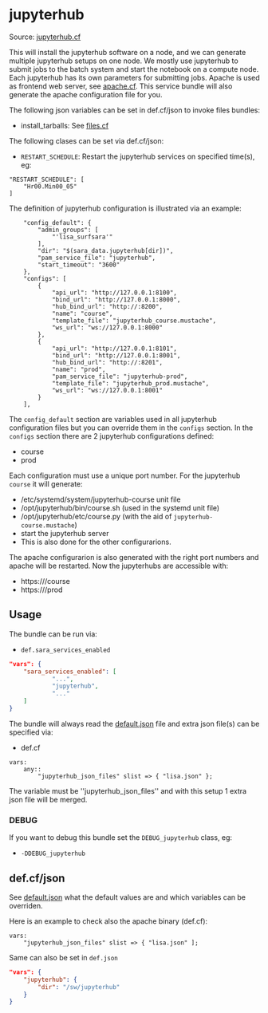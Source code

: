 # jupyterhub

Source: [jupyterhub.cf](/services/jupyterhub.cf)


This will install the jupyterhub software on a node, and we can generate multiple jupyterhub setups on
one node. We mostly use jupyterhub to submit jobs to the batch system and start the notebook on a compute
node. Each jupyterhub has its own parameters for submitting jobs. Apache is used as frontend web server,
see [apache.cf](/services/apache.cf). This service bundle will also generate the apache configuration
file for you.

The following json variables can be set in def.cf/json to  invoke files bundles:
 * install_tarballs: See [files.cf](/masterfiles/lib/scl/files.cf)

The following clases can be set via def.cf/json:
 *  `RESTART_SCHEDULE`:  Restart the jupyterhub services on specified time(s), eg:
```
"RESTART_SCHEDULE": [
    "Hr00.Min00_05"
]
```

The definition of jupyterhub configuration is illustrated via an example:
```
    "config_default": {
        "admin_groups": [
            "'lisa_surfsara'"
        ],
        "dir": "$(sara_data.jupyterhub[dir])",
        "pam_service_file": "jupyterhub",
        "start_timeout": "3600"
    },
    "configs": [
        {
            "api_url": "http://127.0.0.1:8100",
            "bind_url": "http://127.0.0.1:8000",
            "hub_bind_url": "http://:8200",
            "name": "course",
            "template_file": "jupyterhub_course.mustache",
            "ws_url": "ws://127.0.0.1:8000"
        },
        {
            "api_url": "http://127.0.0.1:8101",
            "bind_url": "http://127.0.0.1:8001",
            "hub_bind_url": "http://:8201",
            "name": "prod",
            "pam_service_file": "jupyterhub-prod",
            "template_file": "jupyterhub_prod.mustache",
            "ws_url": "ws://127.0.0.1:8001"
        }
    ],
```

The `config_default` section are variables used in all jupyterhub configuration files but you can
override them in the `configs` section. In the `configs` section there are 2 jupyterhub
configurations defined:
 * course
 * prod

Each configuration must use a unique port number. For the jupyterhub `course` it will generate:
 * /etc/systemd/system/jupyterhub-course unit file
 * /opt/jupyterhub/bin/course.sh (used in the systemd unit file)
 * /opt/jupyterhub/etc/course.py (with the aid of `jupyterhub-course.mustache`)
 * start the jupyterhub server
 * This is also done for the other configurarions.

The apache configurarion is also generated with the right port numbers and apache will be restarted. Now
the jupyterhubs are accessible with:
 * https://<name>/course
 * https://<name>/prod

## Usage

The bundle can be run via:
 * `def.sara_services_enabled`
```json
"vars": {
    "sara_services_enabled": [
            "...",
            "jupyterhub",
            "..."
    ]
}
```

The bundle will always read the [default.json](/templates/jupyterhub/json/default.json) file
and extra json file(s) can be specified via:
 * def.cf
```
vars:
    any::
        "jupyterhub_json_files" slist => { "lisa.json" };
```

The variable must be ''jupyterhub_json_files'' and with this setup 1 extra json file will be merged.

### DEBUG

If you want to debug this bundle set the `DEBUG_jupyterhub` class, eg:
 * `-DDEBUG_jupyterhub`

## def.cf/json

See [default.json](/templates/jupyterhub/json/default.json) what the default values are and
which variables can be overriden.

Here is an example to check also the apache binary (def.cf):
```
vars:
    "jupyterhub_json_files" slist => { "lisa.json" ];
```

Same can also be set in `def.json`
```json
"vars": {
    "jupyterhub": {
        "dir": "/sw/jupyterhub"
    }
}
